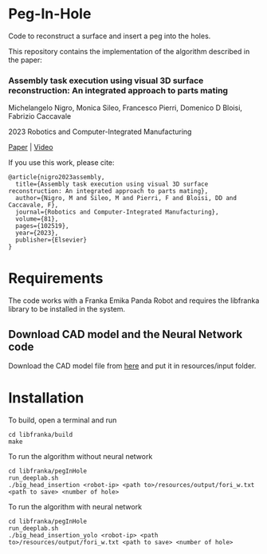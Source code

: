 # Peg-In-Hole
Code to reconstruct a surface and insert a peg into the holes.

This repository contains the implementation of the algorithm described in the paper:
### Assembly task execution using visual 3D surface reconstruction: An integrated approach to parts mating
Michelangelo Nigro, Monica Sileo, Francesco Pierri, Domenico D Bloisi, Fabrizio Caccavale

2023 Robotics and Computer-Integrated Manufacturing

[Paper](https://www.sciencedirect.com/science/article/abs/pii/S0736584522002010) | [Video](https://youtu.be/nc-Ku3eiZqc)

If you use this work, please cite:
```shell
@article{nigro2023assembly,
  title={Assembly task execution using visual 3D surface reconstruction: An integrated approach to parts mating},
  author={Nigro, M and Sileo, M and Pierri, F and Bloisi, DD and Caccavale, F},
  journal={Robotics and Computer-Integrated Manufacturing},
  volume={81},
  pages={102519},
  year={2023},
  publisher={Elsevier}
}
```

# Requirements
The code works with a Franka Emika Panda Robot and requires the libfranka library to be installed in the system.

## Download CAD model and the Neural Network code
Download the CAD model file from [here](https://drive.google.com/drive/folders/18N9rAZPhX-Q80BK6PPuGz7znlpXTTkfz?usp=share_link) and put it in resources/input folder.

# Installation
To build, open a terminal and run
```shell
cd libfranka/build
make
```

To run the algorithm without neural network
```shell
cd libfranka/pegInHole
run_deeplab.sh
./big_head_insertion <robot-ip> <path to>/resources/output/fori_w.txt <path to save> <number of hole>
```

To run the algorithm with neural network
```shell
cd libfranka/pegInHole
run_deeplab.sh
./big_head_insertion_yolo <robot-ip> <path to>/resources/output/fori_w.txt <path to save> <number of hole>
```
